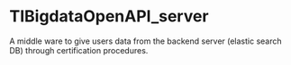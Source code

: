 # TIBigdataOpenAPI_server
A middle ware to give users data from the backend server (elastic search DB) through certification procedures.
